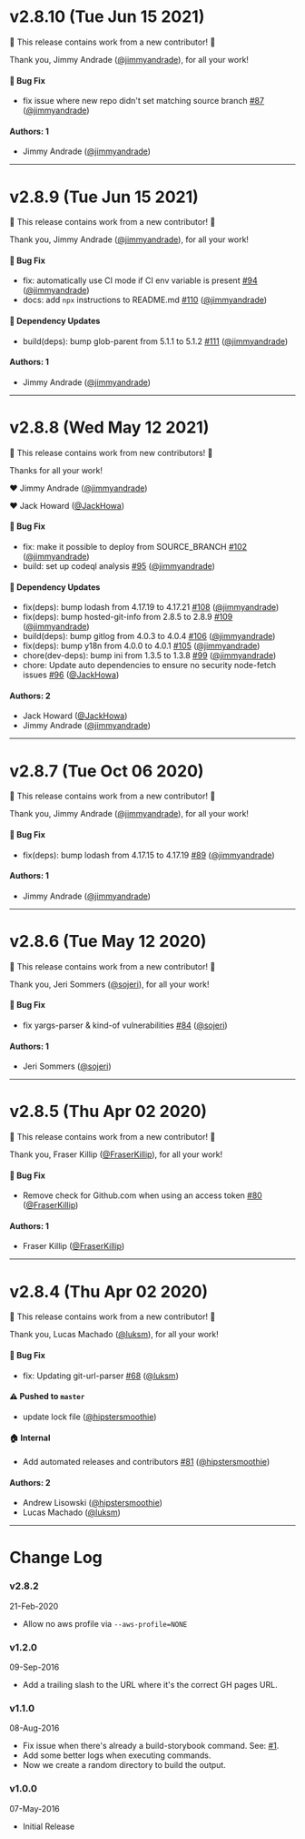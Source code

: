 # v2.8.10 (Tue Jun 15 2021)

:tada: This release contains work from a new contributor! :tada:

Thank you, Jimmy Andrade ([@jimmyandrade](https://github.com/jimmyandrade)), for all your work!

#### 🐛 Bug Fix

- fix issue where new repo didn't set matching source branch [#87](https://github.com/storybookjs/storybook-deployer/pull/87) ([@jimmyandrade](https://github.com/jimmyandrade))

#### Authors: 1

- Jimmy Andrade ([@jimmyandrade](https://github.com/jimmyandrade))

---

# v2.8.9 (Tue Jun 15 2021)

:tada: This release contains work from a new contributor! :tada:

Thank you, Jimmy Andrade ([@jimmyandrade](https://github.com/jimmyandrade)), for all your work!

#### 🐛 Bug Fix

- fix: automatically use CI mode if CI env variable is present [#94](https://github.com/storybookjs/storybook-deployer/pull/94) ([@jimmyandrade](https://github.com/jimmyandrade))
- docs: add `npx` instructions to README.md [#110](https://github.com/storybookjs/storybook-deployer/pull/110) ([@jimmyandrade](https://github.com/jimmyandrade))

#### 🔩 Dependency Updates

- build(deps): bump glob-parent from 5.1.1 to 5.1.2 [#111](https://github.com/storybookjs/storybook-deployer/pull/111) ([@jimmyandrade](https://github.com/jimmyandrade))

#### Authors: 1

- Jimmy Andrade ([@jimmyandrade](https://github.com/jimmyandrade))

---

# v2.8.8 (Wed May 12 2021)

:tada: This release contains work from new contributors! :tada:

Thanks for all your work!

:heart: Jimmy Andrade ([@jimmyandrade](https://github.com/jimmyandrade))

:heart: Jack Howard ([@JackHowa](https://github.com/JackHowa))

#### 🐛 Bug Fix

- fix: make it possible to deploy from SOURCE_BRANCH [#102](https://github.com/storybookjs/storybook-deployer/pull/102) ([@jimmyandrade](https://github.com/jimmyandrade))
- build: set up codeql analysis [#95](https://github.com/storybookjs/storybook-deployer/pull/95) ([@jimmyandrade](https://github.com/jimmyandrade))

#### 🔩 Dependency Updates

- fix(deps): bump lodash from 4.17.19 to 4.17.21 [#108](https://github.com/storybookjs/storybook-deployer/pull/108) ([@jimmyandrade](https://github.com/jimmyandrade))
- fix(deps): bump hosted-git-info from 2.8.5 to 2.8.9 [#109](https://github.com/storybookjs/storybook-deployer/pull/109) ([@jimmyandrade](https://github.com/jimmyandrade))
- build(deps): bump gitlog from 4.0.3 to 4.0.4 [#106](https://github.com/storybookjs/storybook-deployer/pull/106) ([@jimmyandrade](https://github.com/jimmyandrade))
- fix(deps): bump y18n from 4.0.0 to 4.0.1 [#105](https://github.com/storybookjs/storybook-deployer/pull/105) ([@jimmyandrade](https://github.com/jimmyandrade))
- chore(dev-deps): bump ini from 1.3.5 to 1.3.8 [#99](https://github.com/storybookjs/storybook-deployer/pull/99) ([@jimmyandrade](https://github.com/jimmyandrade))
- chore: Update auto dependencies to ensure no security node-fetch issues [#96](https://github.com/storybookjs/storybook-deployer/pull/96) ([@JackHowa](https://github.com/JackHowa))

#### Authors: 2

- Jack Howard ([@JackHowa](https://github.com/JackHowa))
- Jimmy Andrade ([@jimmyandrade](https://github.com/jimmyandrade))

---

# v2.8.7 (Tue Oct 06 2020)

:tada: This release contains work from a new contributor! :tada:

Thank you, Jimmy Andrade ([@jimmyandrade](https://github.com/jimmyandrade)), for all your work!

#### 🐛 Bug Fix

- fix(deps): bump lodash from 4.17.15 to 4.17.19 [#89](https://github.com/storybookjs/storybook-deployer/pull/89) ([@jimmyandrade](https://github.com/jimmyandrade))

#### Authors: 1

- Jimmy Andrade ([@jimmyandrade](https://github.com/jimmyandrade))

---

# v2.8.6 (Tue May 12 2020)

:tada: This release contains work from a new contributor! :tada:

Thank you, Jeri Sommers ([@sojeri](https://github.com/sojeri)), for all your work!

#### 🐛 Bug Fix

- fix yargs-parser & kind-of vulnerabilities [#84](https://github.com/storybookjs/storybook-deployer/pull/84) ([@sojeri](https://github.com/sojeri))

#### Authors: 1

- Jeri Sommers ([@sojeri](https://github.com/sojeri))

---

# v2.8.5 (Thu Apr 02 2020)

:tada: This release contains work from a new contributor! :tada:

Thank you, Fraser Killip ([@FraserKillip](https://github.com/FraserKillip)), for all your work!

#### 🐛 Bug Fix

- Remove check for Github.com when using an access token [#80](https://github.com/storybookjs/storybook-deployer/pull/80) ([@FraserKillip](https://github.com/FraserKillip))

#### Authors: 1

- Fraser Killip ([@FraserKillip](https://github.com/FraserKillip))

---

# v2.8.4 (Thu Apr 02 2020)

:tada: This release contains work from a new contributor! :tada:

Thank you, Lucas Machado ([@luksm](https://github.com/luksm)), for all your work!

#### 🐛 Bug Fix

- fix: Updating git-url-parser [#68](https://github.com/storybookjs/storybook-deployer/pull/68) ([@luksm](https://github.com/luksm))

#### ⚠️  Pushed to `master`

- update lock file ([@hipstersmoothie](https://github.com/hipstersmoothie))

#### 🏠 Internal

- Add automated releases and contributors [#81](https://github.com/storybookjs/storybook-deployer/pull/81) ([@hipstersmoothie](https://github.com/hipstersmoothie))

#### Authors: 2

- Andrew Lisowski ([@hipstersmoothie](https://github.com/hipstersmoothie))
- Lucas Machado ([@luksm](https://github.com/luksm))

---

# Change Log

### v2.8.2

21-Feb-2020

- Allow no aws profile via `--aws-profile=NONE`

### v1.2.0

09-Sep-2016

- Add a trailing slash to the URL where it's the correct GH pages URL.

### v1.1.0

08-Aug-2016

- Fix issue when there's already a build-storybook command. See: [#1](https://github.com/kadirahq/storybook-deployer/issues/1).
- Add some better logs when executing commands.
- Now we create a random directory to build the output.

### v1.0.0

07-May-2016

- Initial Release
